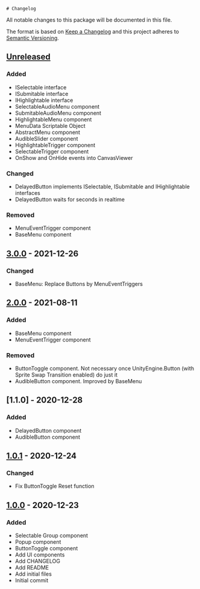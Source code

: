 	# Changelog
All notable changes to this package will be documented in this file.

The format is based on [Keep a Changelog](http://keepachangelog.com/en/1.0.0/)
and this project adheres to [Semantic Versioning](http://semver.org/spec/v2.0.0.html).

## [Unreleased]
### Added
- ISelectable interface
- ISubmitable interface
- IHighlightable interface
- SelectableAudioMenu component
- SubmitableAudioMenu component
- HighlightableMenu component
- MenuData Scriptable Object
- AbstractMenu component
- AudibleSlider component
- HighlightableTrigger component
- SelectableTrigger component
- OnShow and OnHide events into CanvasViewer

### Changed
- DelayedButton implements ISelectable, ISubmitable and IHighlightable interfaces
- DelayedButton waits for seconds in realtime

### Removed
- MenuEventTrigger component
- BaseMenu component

## [3.0.0] - 2021-12-26
### Changed
- BaseMenu: Replace Buttons by MenuEventTriggers

## [2.0.0] - 2021-08-11
### Added
- BaseMenu component
- MenuEventTrigger component

### Removed
- ButtonToggle component. Not necessary once UnityEngine.Button (with Sprite Swap Transition enabled) do just it
- AudibleButton component. Improved by BaseMenu

## [1.1.0] - 2020-12-28
### Added
- DelayedButton component
- AudibleButton component

## [1.0.1] - 2020-12-24
### Changed
- Fix ButtonToggle Reset function

## [1.0.0] - 2020-12-23
### Added
- Selectable Group component
- Popup component
- ButtonToggle component
- Add UI components
- Add CHANGELOG
- Add README
- Add initial files
- Initial commit


[Unreleased]: https://github.com/HyagoOliveira/UI/compare/3.0.0...main
[3.0.0]: https://github.com/HyagoOliveira/UI/tree/3.0.0/
[2.0.0]: https://github.com/HyagoOliveira/UI/tree/2.0.0/
[1.0.1]: https://github.com/HyagoOliveira/UI/tree/1.0.1/
[1.0.0]: https://github.com/HyagoOliveira/UI/tree/1.0.0/